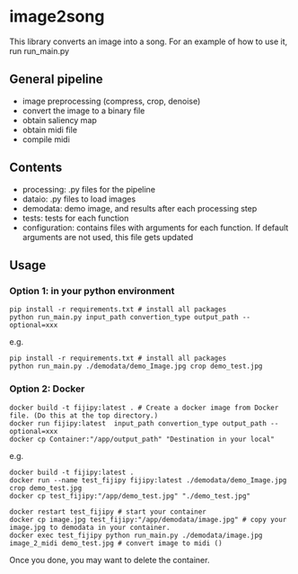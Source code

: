 # image2song

This library converts an image into a song.
For an example of how to use it, run run_main.py

## General pipeline
- image preprocessing (compress, crop, denoise)
- convert the image to a binary file
- obtain saliency map
- obtain midi file
- compile midi

## Contents
- processing: .py files for the pipeline
- dataio: .py files to load images
- demodata: demo image, and results after each processing step 
- tests: tests for each function
- configuration: contains files with arguments for each function. If default arguments are not used, this file gets updated


## Usage
### Option 1: in your python environment    
```console
pip install -r requirements.txt # install all packages
python run_main.py input_path convertion_type output_path --optional=xxx 
```

e.g.
```console
pip install -r requirements.txt # install all packages
python run_main.py ./demodata/demo_Image.jpg crop demo_test.jpg
```

### Option 2: Docker
```console
docker build -t fijipy:latest . # Create a docker image from Docker file. (Do this at the top directory.)
docker run fijipy:latest  input_path convertion_type output_path --optional=xxx 
docker cp Container:"/app/output_path" "Destination in your local"
```
e.g. 
```console
docker build -t fijipy:latest . 
docker run --name test_fijipy fijipy:latest ./demodata/demo_Image.jpg crop demo_test.jpg
docker cp test_fijipy:"/app/demo_test.jpg" "./demo_test.jpg"
```


```console
docker restart test_fijipy # start your container 
docker cp image.jpg test_fijipy:"/app/demodata/image.jpg" # copy your image.jpg to demodata in your container. 
docker exec test_fijipy python run_main.py ./demodata/image.jpg image_2_midi demo_test.jpg # convert image to midi ()
```
Once you done, you may want to delete the container. 

